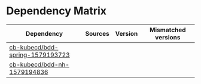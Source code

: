 # Dependency Matrix

Dependency | Sources | Version | Mismatched versions
---------- | ------- | ------- | -------------------
[cb-kubecd/bdd-spring-1579193723](https://github.com/cb-kubecd/bdd-spring-1579193723.git) |  | []() | 
[cb-kubecd/bdd-nh-1579194836](https://github.com/cb-kubecd/bdd-nh-1579194836.git) |  | []() | 
